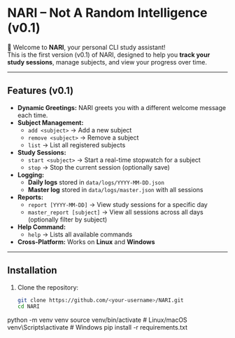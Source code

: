 # NARI – Not A Random Intelligence (v0.1)

👋 Welcome to **NARI**, your personal CLI study assistant!  
This is the first version (v0.1) of NARI, designed to help you **track your study sessions**, manage subjects, and view your progress over time.

---

## Features (v0.1)

- **Dynamic Greetings:** NARI greets you with a different welcome message each time.  
- **Subject Management:**  
  - `add <subject>` → Add a new subject  
  - `remove <subject>` → Remove a subject  
  - `list` → List all registered subjects  
- **Study Sessions:**  
  - `start <subject>` → Start a real-time stopwatch for a subject  
  - `stop` → Stop the current session (optionally save)  
- **Logging:**  
  - **Daily logs** stored in `data/logs/YYYY-MM-DD.json`  
  - **Master log** stored in `data/logs/master.json` with all sessions  
- **Reports:**  
  - `report [YYYY-MM-DD]` → View study sessions for a specific day  
  - `master_report [subject]` → View all sessions across all days (optionally filter by subject)  
- **Help Command:**  
  - `help` → Lists all available commands  
- **Cross-Platform:** Works on **Linux** and **Windows**  

---

## Installation

1. Clone the repository:  
   ```bash
   git clone https://github.com/<your-username>/NARI.git
   cd NARI
python -m venv venv
source venv/bin/activate  # Linux/macOS
venv\Scripts\activate     # Windows
pip install -r requirements.txt
